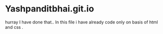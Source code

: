 # Yashpanditbhai.git.io
hurray I have done that..
In this file i have already code only on basis of html and css .

